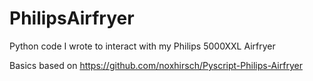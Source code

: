 # PhilipsAirfryer
Python code I wrote to interact with my Philips 5000XXL Airfryer

Basics based on https://github.com/noxhirsch/Pyscript-Philips-Airfryer
